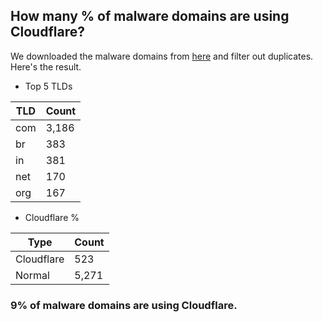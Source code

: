 ## How many % of malware domains are using Cloudflare?


We downloaded the malware domains from [here](https://urlhaus.abuse.ch) and filter out duplicates.
Here's the result.


[//]: # (start replacement)


- Top 5 TLDs

| TLD | Count |
| --- | --- |
| com | 3,186 |
| br | 383 |
| in | 381 |
| net | 170 |
| org | 167 |


- Cloudflare %

| Type | Count |
| --- | --- |
| Cloudflare | 523 |
| Normal | 5,271 |


### 9% of malware domains are using Cloudflare.